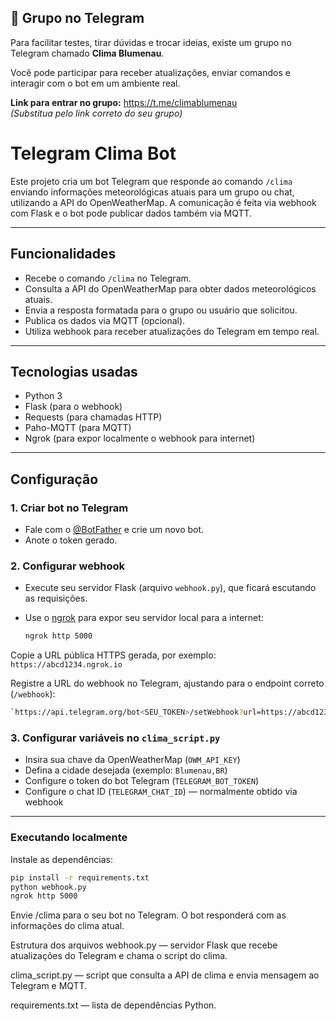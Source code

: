 ## 📢 Grupo no Telegram

Para facilitar testes, tirar dúvidas e trocar ideias, existe um grupo no Telegram chamado **Clima Blumenau**.

Você pode participar para receber atualizações, enviar comandos e interagir com o bot em um ambiente real.

**Link para entrar no grupo:** https://t.me/climablumenau  
*(Substitua pelo link correto do seu grupo)*

# Telegram Clima Bot

Este projeto cria um bot Telegram que responde ao comando `/clima` enviando informações meteorológicas atuais para um grupo ou chat, utilizando a API do OpenWeatherMap. A comunicação é feita via webhook com Flask e o bot pode publicar dados também via MQTT.

---

## Funcionalidades

- Recebe o comando `/clima` no Telegram.
- Consulta a API do OpenWeatherMap para obter dados meteorológicos atuais.
- Envia a resposta formatada para o grupo ou usuário que solicitou.
- Publica os dados via MQTT (opcional).
- Utiliza webhook para receber atualizações do Telegram em tempo real.

---

## Tecnologias usadas

- Python 3
- Flask (para o webhook)
- Requests (para chamadas HTTP)
- Paho-MQTT (para MQTT)
- Ngrok (para expor localmente o webhook para internet)

---

## Configuração

### 1. Criar bot no Telegram

- Fale com o [@BotFather](https://t.me/BotFather) e crie um novo bot.
- Anote o token gerado.

### 2. Configurar webhook

- Execute seu servidor Flask (arquivo `webhook.py`), que ficará escutando as requisições.
- Use o [ngrok](https://ngrok.com/) para expor seu servidor local para a internet:

  ```bash
  ngrok http 5000
  ```
Copie a URL pública HTTPS gerada, por exemplo:  
`https://abcd1234.ngrok.io`

Registre a URL do webhook no Telegram, ajustando para o endpoint correto (`/webhook`):

  ```bash
`https://api.telegram.org/bot<SEU_TOKEN>/setWebhook?url=https://abcd1234.ngrok.io/webhook`
```

### 3. Configurar variáveis no `clima_script.py`

- Insira sua chave da OpenWeatherMap (`OWM_API_KEY`)
- Defina a cidade desejada (exemplo: `Blumenau,BR`)
- Configure o token do bot Telegram (`TELEGRAM_BOT_TOKEN`)
- Configure o chat ID (`TELEGRAM_CHAT_ID`) — normalmente obtido via webhook

---

### Executando localmente

Instale as dependências:

```bash
pip install -r requirements.txt
python webhook.py
ngrok http 5000
```

Envie /clima para o seu bot no Telegram. O bot responderá com as informações do clima atual.

Estrutura dos arquivos
webhook.py — servidor Flask que recebe atualizações do Telegram e chama o script do clima.

clima_script.py — script que consulta a API de clima e envia mensagem ao Telegram e MQTT.

requirements.txt — lista de dependências Python.
